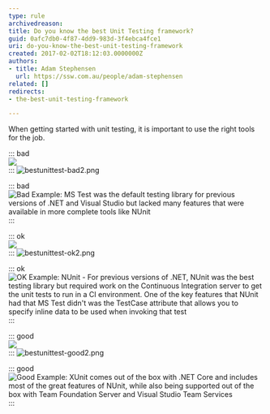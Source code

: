 ```yaml
---
type: rule
archivedreason: 
title: Do you know the best Unit Testing framework?
guid: 0afc7db0-4f87-4dd9-983d-3f4ebca4fce1
uri: do-you-know-the-best-unit-testing-framework
created: 2017-02-02T18:12:03.0000000Z
authors:
- title: Adam Stephensen
  url: https://ssw.com.au/people/adam-stephensen
related: []
redirects:
- the-best-unit-testing-framework

---
```


When getting started with unit testing, it is important to use the right tools for the job.

<!--endintro-->


::: bad  
![](bestunittest-bad1.png)  
:::
![bestunittest-bad2.png](bestunittest-bad1.png)

::: bad  
![Bad Example: MS Test was the default testing library for previous versions of .NET and Visual Studio but lacked many features that were available in more complete tools like NUnit](bestunittest-bad1.png)  
:::


::: ok  
![](bestunittest-bad1.png)  
:::
![bestunittest-ok2.png](bestunittest-bad1.png)

::: ok  
![OK Example: NUnit - For previous versions of .NET, NUnit was the best testing library but required work on the Continuous Integration server to get the unit tests to run in a CI environment. One of the key features that NUnit had that MS Test didn't was the TestCase attribute that allows you to specify inline data to be used when invoking that test](bestunittest-bad1.png)  
:::


::: good  
![](bestunittest-bad1.png)  
:::
![bestunittest-good2.png](bestunittest-bad1.png)

::: good  
![Good Example: XUnit comes out of the box with .NET Core and includes most of the great features of NUnit, while also being supported out of the box with Team Foundation Server and Visual Studio Team Services](bestunittest-bad1.png)  
:::
